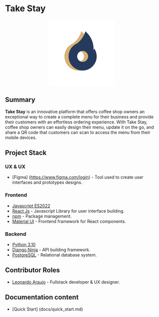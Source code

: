 # Take Stay

<div align="center">
	<img src="./frontend/src/assets/brand/logo-round.png" />
</div>

## Summary

**Take Stay** is an innovative platform that offers coffee shop owners an exceptional way to create a complete menu for their business and provide their customers with an effortless ordering experience. With Take Stay, coffee shop owners can easily design their menu, update it on the go, and share a QR code that customers can scan to access the menu from their mobile devices.

## Project Stack

### UX & UX

- [Figma] (https://www.figma.com/login) - Tool used to create user interfaces and prototypes designs.

### Frontend

- [Javascript ES2022](https://developer.mozilla.org/en-US/docs/Web/JavaScript)
- [React Js](https://reactjs.org/docs/getting-started.html) - Javascript Library for user interface building.
- [npm](https://docs.npmjs.com/) - Package management.
- [Material UI](https://mui.com/material-ui/getting-started/overview/) - Frontend framework for React components.

### Backend

- [Python 3.10](https://docs.python.org/3.10/)
- [Django Ninja](https://django-ninja.rest-framework.com/) - API building framework.
- [PostgreSQL](https://www.postgresql.org/docs/current/) - Relational database system.

## Contributor Roles

- [Leonardo Araujo](https://github.com/Leoujo) - Fullstack developer & UX designer.

## Documentation content

- [Quick Start] (docs/quick_start.md)
